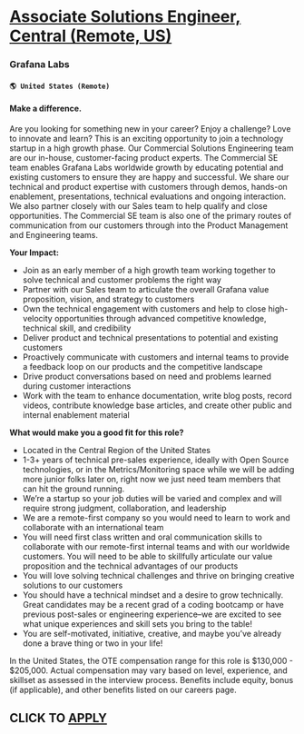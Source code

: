 # [Associate Solutions Engineer, Central (Remote, US) ](https://www.remotewlb.com/apply/associate-solutions-engineer-central-remote-us)  
### Grafana Labs  
#### `🌎 United States (Remote)`  

#### **Make a difference.**

Are you looking for something new in your career? Enjoy a challenge? Love to innovate and learn? This is an exciting opportunity to join a technology startup in a high growth phase. Our Commercial Solutions Engineering team are our in-house, customer-facing product experts. The Commercial SE team enables Grafana Labs worldwide growth by educating potential and existing customers to ensure they are happy and successful. We share our technical and product expertise with customers through demos, hands-on enablement, presentations, technical evaluations and ongoing interaction. We also partner closely with our Sales team to help qualify and close opportunities. The Commercial SE team is also one of the primary routes of communication from our customers through into the Product Management and Engineering teams.

**Your Impact:**

  * Join as an early member of a high growth team working together to solve technical and customer problems the right way
  * Partner with our Sales team to articulate the overall Grafana value proposition, vision, and strategy to customers
  * Own the technical engagement with customers and help to close high-velocity opportunities through advanced competitive knowledge, technical skill, and credibility
  * Deliver product and technical presentations to potential and existing customers
  * Proactively communicate with customers and internal teams to provide a feedback loop on our products and the competitive landscape
  * Drive product conversations based on need and problems learned during customer interactions
  * Work with the team to enhance documentation, write blog posts, record videos, contribute knowledge base articles, and create other public and internal enablement material

**What would make you a good fit for this role?**

  * Located in the Central Region of the United States
  * 1-3+ years of technical pre-sales experience, ideally with Open Source technologies, or in the Metrics/Monitoring space while we will be adding more junior folks later on, right now we just need team members that can hit the ground running.
  * We’re a startup so your job duties will be varied and complex and will require strong judgment, collaboration, and leadership
  * We are a remote-first company so you would need to learn to work and collaborate with an international team
  * You will need first class written and oral communication skills to collaborate with our remote-first internal teams and with our worldwide customers. You will need to be able to skillfully articulate our value proposition and the technical advantages of our products
  * You will love solving technical challenges and thrive on bringing creative solutions to our customers
  * You should have a technical mindset and a desire to grow technically. Great candidates may be a recent grad of a coding bootcamp or have previous post-sales or engineering experience–we are excited to see what unique experiences and skill sets you bring to the table! 
  * You are self-motivated, initiative, creative, and maybe you’ve already done a brave thing or two in your life!

In the United States, the OTE compensation range for this role is $130,000 - $205,000. Actual compensation may vary based on level, experience, and skillset as assessed in the interview process. Benefits include equity, bonus (if applicable), and other benefits listed on our careers page.

  
## CLICK TO [APPLY](https://www.remotewlb.com/apply/associate-solutions-engineer-central-remote-us)

